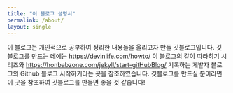 ```yaml
---
title: "이 블로그 설명서"
permalink: /about/
layout: single
---
```


이 블로그는 개인적으로 공부하여 정리한 내용들을 올리고자 만들 깃블로그입니다.
깃 블로그를 만드는 데에는 <https://devinlife.com/howto/> 이 블로그의 같이 따라히기 시리즈와
<https://honbabzone.com/jekyll/start-gitHubBlog/> 기록하는 게발자 블로그의 Github 블로그 시작하기라는 곳을
참조하였습니다. 깃블로그를 만드실 분이라면 이 곳을 참조하여 깃블로그를 만들면 좋을 것 같습니다!

